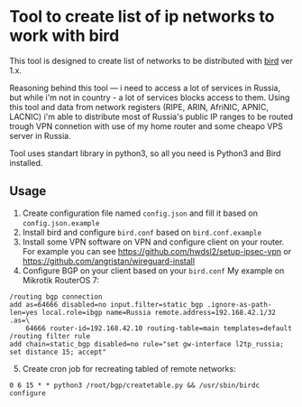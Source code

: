 # Tool to create list of ip networks to work with bird
This tool is designed to create list of networks to be distributed with [bird](https://bird.network.cz/) ver 1.x.

Reasoning behind this tool — i need to access a lot of services in Russia, but while i'm not in country - a lot of services blocks access to them. Using this tool and data from network registers (RIPE, ARIN, AfriNIC, APNIC, LACNIC) i'm able to distribute most of Russia's public IP ranges to be routed trough VPN connetion with use of my home router and some cheapo VPS server in Russia.

Tool uses standart library in python3, so all you need is Python3 and Bird installed.

## Usage

 1. Create configuration file named `config.json` and fill it based on `config.json.example`
 2. Install bird and configure `bird.conf` based on `bird.conf.example`
 3. Install some VPN software on VPN and configure client on your router. For example you can see https://github.com/hwdsl2/setup-ipsec-vpn or https://github.com/angristan/wireguard-install 
 4. Configure BGP on your client based on your `bird.conf`
 My example on Mikrotik RouterOS 7:
````
/routing bgp connection
add as=64666 disabled=no input.filter=static_bgp .ignore-as-path-len=yes local.role=ibgp name=Russia remote.address=192.168.42.1/32 .as=\
    64666 router-id=192.168.42.10 routing-table=main templates=default
/routing filter rule
add chain=static_bgp disabled=no rule="set gw-interface l2tp_russia; set distance 15; accept"
````
 5. Create cron job for recreating tabled of remote networks:
````
0 6 15 * * python3 /root/bgp/createtable.py && /usr/sbin/birdc configure
````